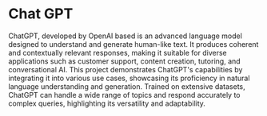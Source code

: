 # Chat GPT

ChatGPT, developed by OpenAI based is an advanced language model designed to understand and generate human-like text. It produces coherent and contextually relevant responses, making it suitable for diverse applications such as customer support, content creation, tutoring, and conversational AI. This project demonstrates ChatGPT's capabilities by integrating it into various use cases, showcasing its proficiency in natural language understanding and generation. Trained on extensive datasets, ChatGPT can handle a wide range of topics and respond accurately to complex queries, highlighting its versatility and adaptability.
